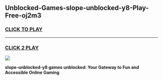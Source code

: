 
## Unblocked-Games-slope-unblocked-y8-Play-Free-oj2m3
<h3>
<a href="https://premium76.site?title=slope-unblocked-y8&ref=10A">CLICK TO PLAY</a></h3>
<hr>

<h3>
<a href="https://premium76.site?title=slope-unblocked-y8&ref=10A">CLICK 2 PLAY</a>
  
</h3>

<a href="https://premium76.site?title=slope-unblocked-y8&ref=10A"><img src="https://clearcache.store/games.png"></a>


**slope-unblocked-y8 games unblocked: Your Gateway to Fun and Accessible Online Gaming**
